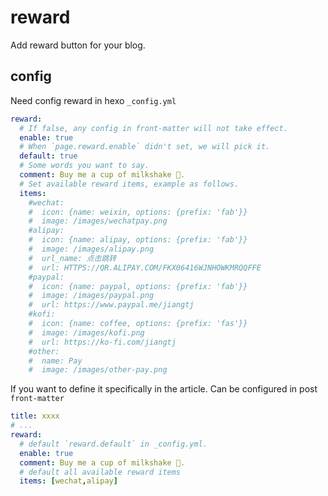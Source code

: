 # reward

Add reward button for your blog.

## config

Need config reward in hexo `_config.yml`

```yml
reward:
  # If false, any config in front-matter will not take effect.
  enable: true
  # When `page.reward.enable` didn't set, we will pick it.
  default: true
  # Some words you want to say.
  comment: Buy me a cup of milkshake 🍨.
  # Set available reward items, example as follows.
  items:
    #wechat:
    #  icon: {name: weixin, options: {prefix: 'fab'}}
    #  image: /images/wechatpay.png
    #alipay:
    #  icon: {name: alipay, options: {prefix: 'fab'}}
    #  image: /images/alipay.png
    #  url_name: 点击跳转
    #  url: HTTPS://QR.ALIPAY.COM/FKX06416WJNHOWKMRQQFFE
    #paypal:
    #  icon: {name: paypal, options: {prefix: 'fab'}}
    #  image: /images/paypal.png
    #  url: https://www.paypal.me/jiangtj
    #kofi:
    #  icon: {name: coffee, options: {prefix: 'fas'}}
    #  image: /images/kofi.png
    #  url: https://ko-fi.com/jiangtj
    #other:
    #  name: Pay
    #  image: /images/other-pay.png
```

If you want to define it specifically in the article. Can be configured in post `front-matter`

```yml
title: xxxx
# ...
reward:
  # default `reward.default` in _config.yml.
  enable: true
  comment: Buy me a cup of milkshake 🍨.
  # default all available reward items
  items: [wechat,alipay]
```
